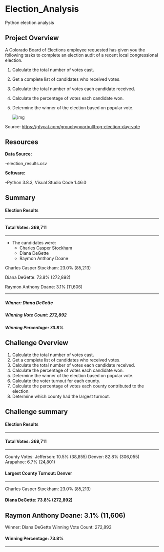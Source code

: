 # Election_Analysis
Python election analysis

## Project Overview

A Colorado Board of Elections employee requested has given you the following tasks to complete an election audit of a recent local congressional election. 

 1. Calculate the total number of votes cast. 
 2. Get a complete list of candidates who received votes. 
 3. Calculate the total number of votes each candidate received. 
 4. Calculate the percentage of votes each candidate won. 
 5. Determine the winner of the election based on popular vote.
    
    ![img](Images/ezgif.gif)

Source: https://gfycat.com/grouchypoorbullfrog-election-day-vote
    
## Resources

**Data Source:**

-election_results.csv

**Software:** 

-Python 3.8.3, Visual Studio Code 1.46.0

## Summary

#### Election Results
-------------------------
#### Total Votes: 369,711
-------------------------
* The candidates were:
	- Charles Casper Stockham
	- Diana DeGette
	- Raymon Anthony Doane
	
Charles Casper Stockham: 23.0% (85,213)

Diana DeGette: 73.8% (272,892)

Raymon Anthony Doane: 3.1% (11,606)

-------------------------
##### Winner: Diana DeGette
##### Winning Vote Count: 272,892
##### Winning Percentage: 73.8%

## Challenge Overview

1. Calculate the total number of votes cast. 
2. Get a complete list of candidates who received votes. 
3. Calculate the total number of votes each candidate received. 
4. Calculate the percentage of votes each candidate won. 
5. Determine the winner of the election based on popular vote.
6. Calculate the voter turnout for each county.
7. Calculate the percentage of votes each county contributed to the election.
8. Determine which county had the largest turnout.

## Challenge summary

#### Election Results
-------------------------
#### Total Votes: 369,711
-------------------------

County Votes:
Jefferson: 10.5% (38,855)
Denver: 82.8% (306,055)
Arapahoe: 6.7% (24,801)

#### Largest County Turnout: Denver
-------------------------
Charles Casper Stockham: 23.0% (85,213)
#### Diana DeGette: 73.8% (272,892)
Raymon Anthony Doane: 3.1% (11,606)
-------------------------
Winner: Diana DeGette
Winning Vote Count: 272,892
#### Winning Percentage: 73.8%
-------------------------
  


